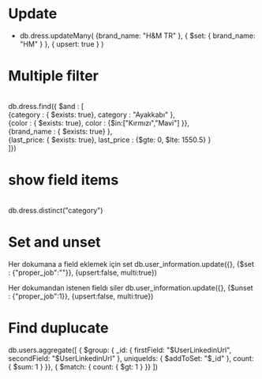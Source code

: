 # Update

- db.dress.updateMany(
   {brand_name: "H&M TR" },
   { $set: { brand_name: "HM" } },
   { upsert: true }
)

# Multiple filter 
<br> db.dress.find({ $and : [
   <br>     {category : { $exists: true}, category : "Ayakkabı" },
   <br>   {color  : { $exists: true}, color : {$in:["Kırmızı","Mavi"] }},
   <br>    {brand_name  : { $exists: true} },
   <br>     {last_price: { $exists: true}, last_price : {$gte: 0, $lte: 1550.5} }
   <br> ]})

# show field items
<br> db.dress.distinct("category")

# Set and unset 
Her  dokumana a field eklemek için set
db.user_information.update({},
                          {$set : {"proper_job":""}},
                          {upsert:false,
                          multi:true}) 
                          
                          
Her dokumandan istenen fieldı siler
db.user_information.update({},
                          {$unset : {"proper_job":1}},
                          {upsert:false,
                          multi:true}) 

# Find duplucate

db.users.aggregate([
  { $group: { 
    _id: { firstField: "$UserLinkedinUrl", secondField: "$UserLinkedinUrl" }, 
    uniqueIds: { $addToSet: "$_id" },
    count: { $sum: 1 } 
  }}, 
  { $match: { 
    count: { $gt: 1 } 
  }}
])
 
